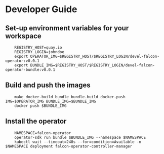 # Developer Guide

## Set-up environment variables for your workspace

```
    REGISTRY_HOST=quay.io
    REGISTRY_LOGIN=johndoe
    export OPERATOR_IMG=$REGISTRY_HOST/$REGISTRY_LOGIN/devel-falcon-operator:v0.0.1
    export BUNDLE_IMG=$REGISTRY_HOST/$REGISTRY_LOGIN/devel-falcon-operator-bundle:v0.0.1
```

## Build and push the images

```
    make docker-build bundle bundle-build docker-push IMG=$OPERATOR_IMG BUNDLE_IMG=$BUNDLE_IMG
    docker push $BUNDLE_IMG
```

## Install the operator


```
    NAMESPACE=falcon-operator
    operator-sdk run bundle $BUNDLE_IMG --namespace $NAMESPACE
    kubectl wait --timeout=240s --for=condition=Available -n $NAMESPACE deployment falcon-operator-controller-manager
```
